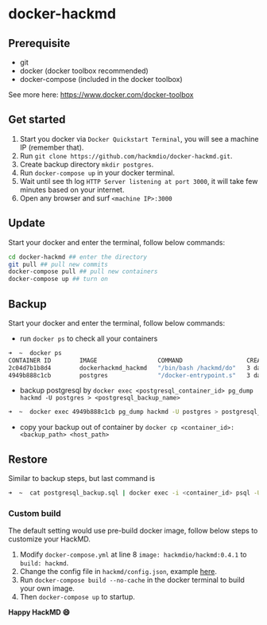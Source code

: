 docker-hackmd
===

## Prerequisite
* git
* docker (docker toolbox recommended)
* docker-compose (included in the docker toolbox)

See more here: https://www.docker.com/docker-toolbox

## Get started

1. Start you docker via `Docker Quickstart Terminal`, you will see a machine IP (remember that).
2. Run `git clone https://github.com/hackmdio/docker-hackmd.git`.
3. Create backup directory `mkdir postgres`.
4. Run `docker-compose up` in your docker terminal.
5. Wait until see th log `HTTP Server listening at port 3000`, it will take few minutes based on your internet.
6. Open any browser and surf `<machine IP>:3000`

## Update

Start your docker and enter the terminal, follow below commands:

```bash
cd docker-hackmd ## enter the directory
git pull ## pull new commits
docker-compose pull ## pull new containers
docker-compose up ## turn on
```

## Backup

Start your docker and enter the terminal, follow below commands:

- run `docker ps` to check all your containers
```bash
➜  ~  docker ps
CONTAINER ID        IMAGE                 COMMAND                  CREATED             STATUS              PORTS                    NAMES
2c04d7b1b8d4        dockerhackmd_hackmd   "/bin/bash /hackmd/do"   3 days ago          Up 17 seconds       0.0.0.0:3000->3000/tcp   dockerhackmd_hackmd_1
4949b888c1cb        postgres              "/docker-entrypoint.s"   3 days ago          Up 18 seconds       5432/tcp                 dockerhackmd_db-postgres_1
```
- backup postgresql by `docker exec <postgresql_container_id> pg_dump hackmd -U postgres > <postgresql_backup_name>`
```bash
➜  ~  docker exec 4949b888c1cb pg_dump hackmd -U postgres > postgresql_backup.sql
```
- copy your backup out of container by `docker cp <container_id>:<backup_path> <host_path>`

## Restore

Similar to backup steps, but last command is
```bash
➜  ~  cat postgresql_backup.sql | docker exec -i <container_id> psql -U hackmd
```

### Custom build

The default setting would use pre-build docker image, follow below steps to customize your HackMD.

1. Modify `docker-compose.yml` at line 8 `image: hackmdio/hackmd:0.4.1` to `build: hackmd`.
2. Change the config file in `hackmd/config.json`, example [here](https://github.com/hackmdio/hackmd/blob/master/config.json).
3. Run `docker-compose build --no-cache` in the docker terminal to build your own image.
4. Then `docker-compose up` to startup.

**Happy HackMD :smile:**
